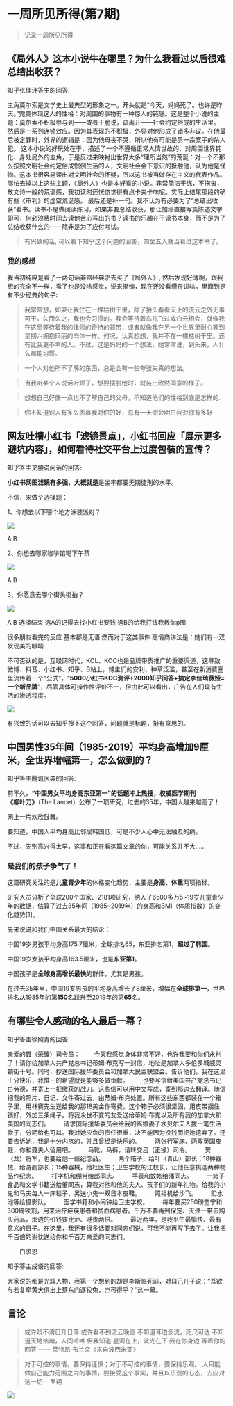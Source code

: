 # 一周所见所得(第7期)

> 记录一周所见所得

## 《局外人》这本小说牛在哪里？为什么我看过以后很难总结出收获？

  知乎张佳玮答主的回答:

主角莫尔索是文学史上最典型的形象之一。开头就是“今天，妈妈死了。也许是昨天。”完美体现这人的性格：对周围的事物有一种惊人的钝感。这是整个小说的主题：莫尔索不积极参与到——或者干脆说，疏离开——社会约定俗成的生活里。
然后是一系列连锁效应。因为其表现的不积极，外界对他形成了诸多非议。在他最后被定罪时，外界的逻辑是：因为他母丧不哭，所以他有可能是另一宗案子的杀人犯。
这本小说的好玩处在于，描述了一个不遵循正常人情世故的、对周围世界钝化、身处局外的主角，于是反过来映衬出世界太多“理所当然”的荒诞：对一个不那么按照文明社会约定俗成惯例生活的人，文明社会会下意识的抵触他，认为他是怪物。这本书很容易读出对文明社会的怀疑，所以这书被当做存在主义的代表作品。
哪怕去掉以上这些主题，《局外人》也是本好看的小说。非常简洁干练，不拖沓，散文诗一般的荒诞感，我初读时还恍惚觉得有点卡夫卡味呢。实际上结尾那段的确有些《审判》的虚空荒诞感。
最后还是补一句。我不认为有必要为了“总结出收获”看书。读书不是做阅读练习，如果非要总结收获，那让加缪直接写篇陈述文字即可，何必浪费时间去读他苦心写出的书？读书的乐趣在于读书本身，而不是为了总结收获什么的——除非是为了应付考试。

> 有兴致的话, 可以看下知乎这个问题的回答，四舍五入就当看过这本书了。

### 我的感想

我当初纯粹是看了一两句话非常经典才去买了《局外人》, 然后发现好薄啊，跟我想的完全不一样，看了也是没啥感觉，说来惭愧，现在还没看懂在讲啥，里面到是有不少经典的句子:

> 我常常想，如果让我住在一棵枯树干里，除了抬头看看天上的流云之外无事可干，久而久之，我也会习惯的。我会等待着鸟儿飞过或白云相会，就像我在这里等待着我的律师的奇特的领带，或者就像我在另一个世界里耐心等到星期六拥抱玛丽的肉体一样。何况，认真想想，我并不在一棵枯树干里。还有比我更不幸的人。不过，这是妈妈的一个想法，她常常说，到头来，人什么都能习惯。

> 一个人对他所不了解的东西，总是会有一些夸张失真的想法。

> 当我听某个人说话听烦了，想要摆脱他时，就装出欣然同意的样子。

> 想想自己好像一点也不了解自己的父母，不知道他们的性格到底是怎样的.

> 你不知道别人有多么羡慕我对你的好，总有一天你会明白我对你有多好

## 网友吐槽小红书「滤镜景点」，小红书回应「展示更多避坑内容」，如何看待社交平台上过度包装的宣传？

知乎答主叉腰说闲话的回答: 

**小红书网图滤镜有多强，大概就是**是坐牢都要无期徒刑的水平。

不信，来做个选择题：

1、你想去以下哪个地方泳装派对？

![](https://pic2.zhimg.com/80/v2-682f3e6698cec440dc0f0fd3222557da_720w.jpg?source=1940ef5c)

A B

2、你想去哪家咖啡馆喝下午茶

 ![](https://pic3.zhimg.com/80/v2-072a30d294707930827a8f83b9b20ea8_720w.jpg?source=1940ef5c)

A B

3、你愿意去哪个街头街拍？

![](https://pica.zhimg.com/80/v2-964e26c617cc25e02944e0d85ef74356_720w.jpg?source=1940ef5c)

A B
选择结束
选A的记得去找小红书要钱
选B的给我打钱我教你p图

很多朋友看完的反应 基本都是无语
然而对于这类事件
高情商讲法是：她们有一双发现美的眼睛

不可否认的是，互联网时代，KOL、KOC也是品牌带货推广的重要渠道，这导致微博、抖音、小红书、知乎、B站上，博主们的安利、种草泛滥，甚至在新消费圈里流传着一个“公式”，“**5000小红书KOC测评+2000知乎问答+搞定李佳琦薇娅=一个新品牌**”，尽管具体可操作性评价不一，但由此可以看出，广告在人们现有生活的渗透程度。

![](https://pic1.zhimg.com/v2-b66cecd913a160d457cbbe81869c1625_r.jpg?source=1940ef5c)

有兴致的话可以去知乎搜下这个回答，问题就是标题，挺有意思的。

## 中国男性35年间（1985-2019）平均身高增加9厘米，全世界增幅第一，怎么做到的？

知乎答主腾讯医典的回答: 

前不久，**“中国男女平均身高东亚第一”**的话题冲上热搜，权威医学期刊**《柳叶刀》**（The Lancet）公布了一项研究，过去的35年，中国人越来越高了！

网上一片欢欣鼓舞。

要知道，中国人平均身高比邻居韩国低，可是不少人心中无法触及的痛。

不过，先别高兴得太早，这事和正在看这篇文章的你，可能关系并不大……

###  是我们的孩子争气了！

这篇研究关注的是**儿童青少年**的体格变化趋势，主要是**身高、体重**两项指标。

研究人员分析了全球200个国家、2181项研究，纳入了6500多万5~19岁儿童青少年的数据，估算了过去35年间（1985~2019年）的身高和BMI（体质指数）的变化趋势[1]。

先来说说和我们中国关系最大的结论：

中国19岁男孩平均身高175.7厘米，全球排名65，东亚排名第1，**超过了韩国**。

中国19岁女孩平均身高163.5厘米，也是**东亚第1**。

中国孩子是**全球身高增长最快**的群体，尤其是男孩。

在过去35年里，中国19岁男孩的平均身高增长了8厘米，增幅在**全球排第一**，世界排名从1985年的第**150**名跃升至2019年的第**65**名。

## 有哪些令人感动的名人最后一幕？

知乎答主徐照青的回答:

亲爱的聂（荣臻）司令员：
　　今天我感觉身体非常不好，也许我要和你们永别了！请你给加拿大共产党总书记蒂姆·布克写一封信，地址是加拿大多伦多城威灵顿街十号。同时，抄送国际援华委员会和加拿大民主联盟会。告诉他们，我在这里十分快乐，我惟一的希望就是能够多做贡献。
　　也要写信给美国共产党总书记白劳德，并寄上一把缴获的战刀。这些信可以用中文写成，寄到那边去翻译。随信把我的照片、日记、文件寄过去，由蒂姆·布克处置。所有这些东西都装在一个箱子里，用林赛先生送给我的那18美金作寄费。这个箱子必须很坚固，用皮带捆住锁好，外加三条绳子。将我永世不变的友爱送给蒂姆·布克以及所有我的加拿大和美国的同志们。
　　请求国际援华委员会给我的离婚妻子坎贝尔夫人拨一笔生活款子，分期给也可以。我对她应负的责任很重，决不能因为没钱而把她遗弃了。还要告诉她，我是十分内疚的，并且曾经是快乐的。
　　两张行军床、两双英国皮鞋，你和聂夫人留用吧。
　　马靴、马裤，请转交吕（正操）司令。
　　贺（龙）将军，也要给他一些纪念品。
　　两个箱子，给叶（青山）部长；18种器械，给游副部长；15种器械，给杜医生；卫生学校的江校长，让他任意挑选两种物品作纪念。
　　打字机和绷带给郎同志。
　　手表和蚊帐给潘同志。
　　一箱子食品和文学书籍送给董同志，算我对他和他的夫人、孩子们的新年礼物。给我的小鬼和马夫每人一床毯子，另送小鬼一双日本皮鞋。
　　照相机给沙飞。
　　贮水池等给摄影队。
　　医学书籍和小闹钟给卫生学校。
　　每年要买250磅奎宁和300磅铁剂，用来治疗疟疾患者和贫血病患者。千万不要再到保定、天津一带去购买药品，那边的价钱要比沪、港贵两倍。
　　最近两年，是我平生最愉快、最有意义的日子。在这里，我还有很多话要对同志们说，可我不能再写下去了。让我把千百倍的谢忱送给你和千百万亲爱的同志们。

　　白求恩

知乎答主成语的回答:

大家说的都是光辉人物，我第一个想到的却是李斯临死前，对自己儿子说：“吾欲与若复牵黄犬俱出上蔡东门逐狡兔，岂可得乎？”这一幕。

## 言论

> 或许辨不清日升日落 或许看不到流云晚霞 不知道耳边溪流，咫尺可达 不知道天地浩瀚，人间喧哗 但我知道 星河在上，波光在下 我在你身边 等着你的回答 —— 莱特昂·布兰朵《来自波西米亚》 

> 对于可控的事情，要保持谨慎；对于不可控的事情，要保持乐观。 人只能做自己能力范围之内的事情，要接受这个事实，并且以乐观的心态，去应对这一切-- 罗翔



![](https://imglf3.lf127.net/img/L1lPVDdQRUpBZUpCTjBZZnFnK3JITmtDK1VtUkpLZWhUMlR4Y3RFZzRJZE1FbktiYkZWTWpBPT0.jpg)


